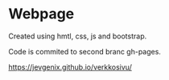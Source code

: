 # Webpage

Created using hmtl, css, js and bootstrap.

Code is commited to second branc gh-pages.

https://jevgenix.github.io/verkkosivu/
